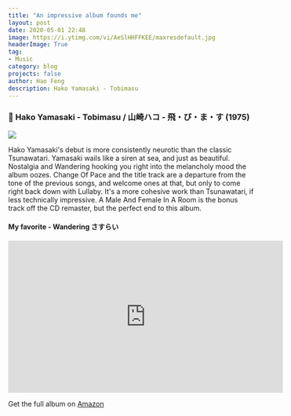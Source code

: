 ```yaml
---
title: "An impressive album founds me"
layout: post
date: 2020-05-01 22:48
image: https://i.ytimg.com/vi/AeSlHHFFKEE/maxresdefault.jpg
headerImage: True
tag:
- Music
category: blog
projects: false
author: Hao Feng
description: Hako Yamasaki - Tobimasu
---
```


### &#128189; Hako Yamasaki - Tobimasu / 山崎ハコ - 飛・び・ま・す (1975)

<div class="side-by-side">
    <div class="toleft">
        <img class="image" src="{{site.url}}/assets/images/album.jpg">
    </div>
    <div class="toright">
        <p>Hako Yamasaki's debut is more consistently neurotic than the classic Tsunawatari. Yamasaki wails like a siren at sea, and just as beautiful. Nostalgia and Wandering hooking you right into the melancholy mood the album oozes. Change Of Pace and the title track are a departure from the tone of the previous songs, and welcome ones at that, but only to come right back down with Lullaby. It's a more cohesive work than Tsunawatari, if less technically impressive. A Male And Female In A Room is the bonus track off the CD remaster, but the perfect end to this album.</p>
    </div>
</div>

<!-- 
## Especial Breaker

You can add a especial *hr* to your text.

{% highlight html %}
<div class="breaker"></div>
{% endhighlight %}

<div class="breaker"></div>

---

## Spoiler

You can add an especial hidden content that appears on hover.

{% highlight html %}
<div class="spoiler"><p>your content</p></div>
{% endhighlight %}

<div class="spoiler"><p>Lorem ipsum dolor sit amet, consectetur adipisicing elit, sed do eiusmod tempor incididunt ut labore et dolore magna aliqua. Ut enim ad minim veniam, quis nostrud exercitation ullamco laboris nisi ut aliquip ex ea commodo consequat. Duis aute irure dolor in reprehenderit in voluptate velit esse cillum dolore eu fugiat nulla pariatur. Excepteur sint occaecat cupidatat non proident, sunt in culpa qui officia deserunt mollit anim id est laborum.</p></div> -->

<!-- ## Codepen

You can add Pens from Codepen.

{% highlight html %}
<p data-height="268" data-theme-id="0" data-slug-hash="gfdDu" data-default-tab="result" data-user="chriscoyier" class='codepen'>
    See the Pen <a href='http://codepen.io/chriscoyier/pen/gfdDu/'>Crappy Recreation of the Book Cover of *The Flame Alphabet*</a> by Chris Coyier (<a href='http://codepen.io/chriscoyier'>@chriscoyier</a>) on <a href='http://codepen.io'>CodePen</a>.
</p>
<script async src="//assets.codepen.io/assets/embed/ei.js"></script>
{% endhighlight %}

---

## Slideshare

Add your presentations here!

{% highlight html %}
<iframe src="//www.slideshare.net/slideshow/embed_code/key/hqDhSJoWkrHe7l" width="560" height="310" frameborder="0" marginwidth="0" marginheight="0" scrolling="no" style="border:1px solid #CCC; border-width:1px; margin-bottom:5px; max-width: 100%;" allowfullscreen> </iframe>
{% endhighlight %}

--- -->

#### My favorite - Wandering さすらい

<iframe width="560" height="310" src="https://www.youtube.com/watch?v=jxVn6oerMs0" frameborder="0" allowfullscreen></iframe>

Get the full album on [Amazon](https://www.amazon.co.jp/%E9%A3%9B%E3%83%BB%E3%81%B3%E3%83%BB%E3%81%BE%E3%83%BB%E3%81%99-%E5%B1%B1%E5%B4%8E%E3%83%8F%E3%82%B3/dp/B00005FQ1Z)
